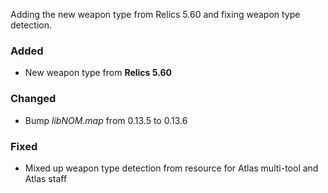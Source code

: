 Adding the new weapon type from Relics 5.60 and fixing weapon type detection.

### Added
* New weapon type from **Relics 5.60**

### Changed
* Bump *libNOM.map* from 0.13.5 to 0.13.6

### Fixed
* Mixed up weapon type detection from resource for Atlas multi-tool and Atlas staff

